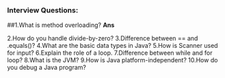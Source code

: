### Interview Questions:

##1.What is method overloading?
**Ans**

2.How do you handle divide-by-zero?
3.Difference between == and .equals()?
4.What are the basic data types in Java?
5.How is Scanner used for input?
6.Explain the role of a loop.
7.Difference between while and for loop?
8.What is the JVM?
9.How is Java platform-independent?
10.How do you debug a Java program?
